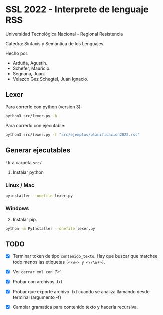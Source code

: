 # SSL 2022 - Interprete de lenguaje RSS

Universidad Tecnológica Nacional - Regional Resistencia

Cátedra: Sintaxis y Semántica de los Lenguajes.

Hecho por:
- Arduña, Agustín.
- Schefer, Mauricio.
- Segnana, Juan.
- Velazco Gez Schegtel, Juan Ignacio.

## Lexer

Para correrlo con python (version 3):

```bash
python3 src/lexer.py -h
```

Para correrlo con ejecutable:

```bash
python3 src/lexer.py -f "src/ejemplos/planificacion2022.rss"
```

## Generar ejecutables

! Ir a carpeta `src/`

1. Instalar python


### Linux / Mac

```bash
pyinstaller --onefile lexer.py

```

### Windows

2. Instalar pip.

```bash
python -m PyInstaller --onefile lexer.py
```


## TODO
- [X] Terminar token de tipo `contenido_texto`. Hay que buscar que matchee todo menos las etiquetas `(<\w+> y <\/\w+>)`.
- [X] Ver `cerrar xml con `?>`.

- [X] Probar con archivos .txt
- [X] Probar que exporte archivo .txt cuando se analiza llamando desde terminal (argumento -f)

- [X] Cambiar gramatica para contenido texto y hacerla recursiva.
